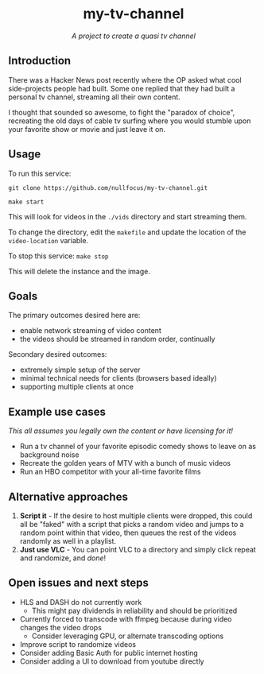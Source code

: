 <h1 align="center">
  my-tv-channel

</h1>

<p align="center">
  <i align="center">A project to create a quasi tv channel</i>
</p>

## Introduction

There was a Hacker News post recently where the OP asked what cool side-projects people had built. Some one replied that they had built a personal tv channel, streaming all their own content. 

I thought that sounded so awesome, to fight the "paradox of choice", recreating the old days of cable tv surfing where you would stumble upon your favorite show or movie and just leave it on. 

## Usage
To run this service:

```
git clone https://github.com/nullfocus/my-tv-channel.git 

make start
```

This will look for videos in the `./vids` directory and start streaming them.

To change the directory, edit the `makefile` and update the location of the `video-location` variable.  

To stop this service:
```make stop```

This will delete the instance and the image.

## Goals

The primary outcomes desired here are:

- enable network streaming of video content
- the videos should be streamed in random order, continually

Secondary desired outcomes:

- extremely simple setup of the server
- minimal technical needs for clients (browsers based ideally)
- supporting multiple clients at once


## Example use cases

_This all assumes you legally own the content or have licensing for it!_

- Run a tv channel of your favorite episodic comedy shows to leave on as background noise
- Recreate the golden years of MTV with a bunch of music videos
- Run an HBO competitor with your all-time favorite films


## Alternative approaches

1. **Script it** - If the desire to host multiple clients were dropped, this could all be "faked" with a script that picks a random video and jumps to a random point within that video, then queues the rest of the videos randomly as well in a playlist.
2. **Just use VLC** - You can point VLC to a directory and simply click repeat and randomize, and _done_!

## Open issues and next steps

 - HLS and DASH do not currently work
   - This might pay dividends in reliability and should be prioritized
 - Currently forced to transcode with ffmpeg because during video changes the video drops
   - Consider leveraging GPU, or alternate transcoding options
 - Improve script to randomize videos
 - Consider adding Basic Auth for public internet hosting
 - Consider adding a UI to download from youtube directly
